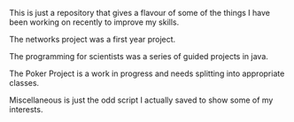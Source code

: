 This is just a repository that gives a flavour of some of the things I have been working on recently to improve my skills. 

The networks project was a first year project.

The programming for scientists was a series of guided projects in java.

The Poker Project is a work in progress and needs splitting into appropriate classes.

Miscellaneous is just the odd script I actually saved to show some of my interests.
